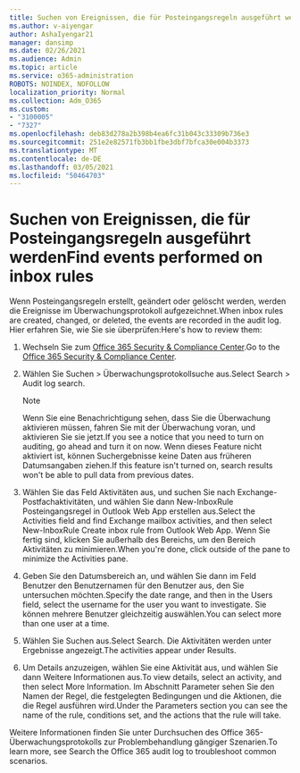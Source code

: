 ```yaml
---
title: Suchen von Ereignissen, die für Posteingangsregeln ausgeführt werden
ms.author: v-aiyengar
author: AshaIyengar21
manager: dansimp
ms.date: 02/26/2021
ms.audience: Admin
ms.topic: article
ms.service: o365-administration
ROBOTS: NOINDEX, NOFOLLOW
localization_priority: Normal
ms.collection: Adm_O365
ms.custom:
- "3100005"
- "7327"
ms.openlocfilehash: deb83d278a2b398b4ea6fc31b043c33309b736e3
ms.sourcegitcommit: 251e2e82571fb3bb1fbe3dbf7bfca30e004b3373
ms.translationtype: MT
ms.contentlocale: de-DE
ms.lasthandoff: 03/05/2021
ms.locfileid: "50464703"
---
```

# <a name="find-events-performed-on-inbox-rules"></a><span data-ttu-id="1484c-102">Suchen von Ereignissen, die für Posteingangsregeln ausgeführt werden</span><span class="sxs-lookup"><span data-stu-id="1484c-102">Find events performed on inbox rules</span></span>

<span data-ttu-id="1484c-103">Wenn Posteingangsregeln erstellt, geändert oder gelöscht werden, werden die Ereignisse im Überwachungsprotokoll aufgezeichnet.</span><span class="sxs-lookup"><span data-stu-id="1484c-103">When inbox rules are created, changed, or deleted, the events are recorded in the audit log.</span></span> <span data-ttu-id="1484c-104">Hier erfahren Sie, wie Sie sie überprüfen:</span><span class="sxs-lookup"><span data-stu-id="1484c-104">Here's how to review them:</span></span>

1. <span data-ttu-id="1484c-105">Wechseln Sie zum [Office 365 Security & Compliance Center](https://go.microsoft.com/fwlink/p/?linkid=2077143).</span><span class="sxs-lookup"><span data-stu-id="1484c-105">Go to the [Office 365 Security & Compliance Center](https://go.microsoft.com/fwlink/p/?linkid=2077143).</span></span>
1. <span data-ttu-id="1484c-106">Wählen Sie Suchen > Überwachungsprotokollsuche aus.</span><span class="sxs-lookup"><span data-stu-id="1484c-106">Select Search > Audit log search.</span></span>

    > [!NOTE]
    > <span data-ttu-id="1484c-107">Wenn Sie eine Benachrichtigung sehen, dass Sie die Überwachung aktivieren müssen, fahren Sie mit der Überwachung voran, und aktivieren Sie sie jetzt.</span><span class="sxs-lookup"><span data-stu-id="1484c-107">If you see a notice that you need to turn on auditing, go ahead and turn it on now.</span></span> <span data-ttu-id="1484c-108">Wenn dieses Feature nicht aktiviert ist, können Suchergebnisse keine Daten aus früheren Datumsangaben ziehen.</span><span class="sxs-lookup"><span data-stu-id="1484c-108">If this feature isn't turned on, search results won't be able to pull data from previous dates.</span></span>
1. <span data-ttu-id="1484c-109">Wählen Sie das Feld Aktivitäten aus, und suchen Sie nach Exchange-Postfachaktivitäten, und wählen Sie dann New-InboxRule Posteingangsregel in Outlook Web App erstellen aus.</span><span class="sxs-lookup"><span data-stu-id="1484c-109">Select the Activities field and find Exchange mailbox activities, and then select New-InboxRule Create inbox rule from Outlook Web App.</span></span> <span data-ttu-id="1484c-110">Wenn Sie fertig sind, klicken Sie außerhalb des Bereichs, um den Bereich Aktivitäten zu minimieren.</span><span class="sxs-lookup"><span data-stu-id="1484c-110">When you're done, click outside of the pane to minimize the Activities pane.</span></span>
1. <span data-ttu-id="1484c-111">Geben Sie den Datumsbereich an, und wählen Sie dann im Feld Benutzer den Benutzernamen für den Benutzer aus, den Sie untersuchen möchten.</span><span class="sxs-lookup"><span data-stu-id="1484c-111">Specify the date range, and then in the Users field, select the username for the user you want to investigate.</span></span> <span data-ttu-id="1484c-112">Sie können mehrere Benutzer gleichzeitig auswählen.</span><span class="sxs-lookup"><span data-stu-id="1484c-112">You can select more than one user at a time.</span></span>
1. <span data-ttu-id="1484c-113">Wählen Sie Suchen aus.</span><span class="sxs-lookup"><span data-stu-id="1484c-113">Select Search.</span></span> <span data-ttu-id="1484c-114">Die Aktivitäten werden unter Ergebnisse angezeigt.</span><span class="sxs-lookup"><span data-stu-id="1484c-114">The activities appear under Results.</span></span>
1. <span data-ttu-id="1484c-115">Um Details anzuzeigen, wählen Sie eine Aktivität aus, und wählen Sie dann Weitere Informationen aus.</span><span class="sxs-lookup"><span data-stu-id="1484c-115">To view details, select an activity, and then select More Information.</span></span> <span data-ttu-id="1484c-116">Im Abschnitt Parameter sehen Sie den Namen der Regel, die festgelegten Bedingungen und die Aktionen, die die Regel ausführen wird.</span><span class="sxs-lookup"><span data-stu-id="1484c-116">Under the Parameters section you can see the name of the rule, conditions set, and the actions that the rule will take.</span></span>

<span data-ttu-id="1484c-117">Weitere Informationen finden Sie unter Durchsuchen des Office 365-Überwachungsprotokolls zur Problembehandlung gängiger Szenarien.</span><span class="sxs-lookup"><span data-stu-id="1484c-117">To learn more, see Search the Office 365 audit log to troubleshoot common scenarios.</span></span>